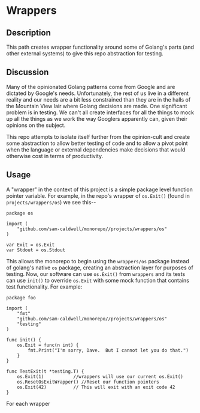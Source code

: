 Wrappers
========

## Description

This path creates wrapper functionality around some of Golang's parts (and other external systems) to give this
repo abstraction for testing.

## Discussion

Many of the opinionated Golang patterns come from Google and are dictated by Google's needs. Unfortunately, the rest
of us live in a different reality and our needs are a bit less constrained than they are in the halls of the Mountain
View lair where Golang decisions are made. One significant problem is in testing. We can't all create interfaces
for all the things to mock up all the things as we work the way Googlers apparently can, given their opinions on the
subject.

This repo attempts to isolate itself further from the opinion-cult and create some abstraction to allow better testing
of code and to allow a pivot point when the language or external dependencies make decisions that would otherwise cost
in terms of productivity.

## Usage

A "wrapper" in the context of this project is a simple package level function pointer variable. For example, in the
repo's wrapper of `os.Exit()` (found in `projects/wrappers/os`) we see this--

```golang
package os

import (
	"github.com/sam-caldwell/monorepo//projects/wrappers/os"
)

var Exit = os.Exit
var Stdout = os.Stdout
```

This allows the monorepo to begin using the `wrappers/os` package instead of golang's native `os` package, creating
an abstraction layer for purposes of testing. Now, our software can use `os.Exit()` from `wrappers` and its tests can
use `init()` to override `os.Exit` with some mock function that contains test functionality. For example:

```golang
package foo

import (
	"fmt"
	"github.com/sam-caldwell/monorepo//projects/wrappers/os"
	"testing"
)

func init() {
	os.Exit = func(n int) {
		fmt.Print("I'm sorry, Dave.  But I cannot let you do that.")
	}
}

func TestExit(t *testing.T) {
	os.Exit(1)           //wrappers will use our current os.Exit()
	os.ResetOsExitWrapper() //Reset our function pointers
	os.Exit(42)          // This will exit with an exit code 42
}
```
For each wrapper